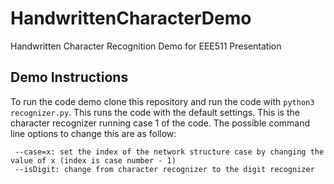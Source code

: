 # HandwrittenCharacterDemo
Handwritten Character Recognition Demo for EEE511 Presentation

## Demo Instructions
To run the code demo clone this repository and run the code with `python3 recognizer.py`. This runs the code with the default settings. This is the character recognizer running case 1 of the code. The possible command line options to change this are as follow:

```
 --case=x: set the index of the network structure case by changing the value of x (index is case number - 1)
 --isDigit: change from character recognizer to the digit recognizer
```
